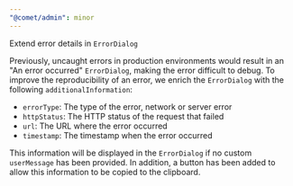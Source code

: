 ```yaml
---
"@comet/admin": minor
---
```


Extend error details in `ErrorDialog`

Previously, uncaught errors in production environments would result in an "An error occurred" `ErrorDialog`, making the error difficult to debug.
To improve the reproducibility of an error, we enrich the `ErrorDialog` with the following `additionalInformation`:

-   `errorType`: The type of the error, network or server error
-   `httpStatus`: The HTTP status of the request that failed
-   `url`: The URL where the error occurred
-   `timestamp`: The timestamp when the error occurred

This information will be displayed in the `ErrorDialog` if no custom `userMessage` has been provided.
In addition, a button has been added to allow this information to be copied to the clipboard.
